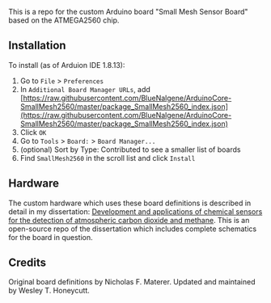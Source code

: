 This is a repo for the custom Arduino board "Small Mesh Sensor Board" based on the ATMEGA2560 chip.

## Installation

To install (as of Arduion IDE 1.8.13):
1. Go to ``File`` > ``Preferences``
2. In ``Additional Board Manager URLs``, add [https://raw.githubusercontent.com/BlueNalgene/ArduinoCore-SmallMesh2560/master/package_SmallMesh2560_index.json](https://raw.githubusercontent.com/BlueNalgene/ArduinoCore-SmallMesh2560/master/package_SmallMesh2560_index.json)
3. Click ``OK``
4. Go to ``Tools`` > ``Board:`` > ``Board Manager...``
5. (optional) Sort by Type: Contributed to see a smaller list of boards
6. Find ``SmallMesh2560`` in the scroll list and click ``Install``

## Hardware

The custom hardware which uses these board definitions is described in detail in my dissertation:
[Development and applications of chemical sensors for the detection of atmospheric carbon dioxide and methane](https://shareok.org/handle/11244/54540).  This is an open-source repo of the dissertation
which includes complete schematics for the board in question.

## Credits

Original board definitions by Nicholas F. Materer.  Updated and maintained by Wesley T. Honeycutt.
